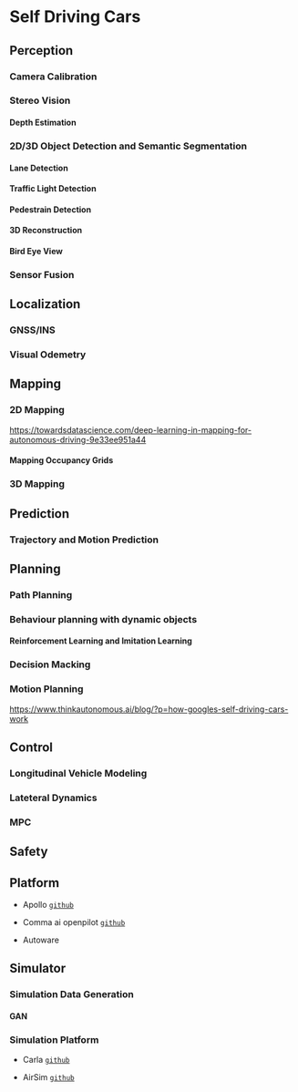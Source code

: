# Self Driving Cars

## Perception

### Camera Calibration

### Stereo Vision

#### Depth Estimation

### 2D/3D Object Detection and Semantic Segmentation

#### Lane Detection

#### Traffic Light Detection

#### Pedestrain Detection

#### 3D Reconstruction

#### Bird Eye View 

### Sensor Fusion

## Localization

### GNSS/INS

### Visual Odemetry


## Mapping

### 2D Mapping

https://towardsdatascience.com/deep-learning-in-mapping-for-autonomous-driving-9e33ee951a44

#### Mapping Occupancy Grids

### 3D Mapping



## Prediction

### Trajectory and Motion Prediction

## Planning

### Path Planning

### Behaviour planning with dynamic objects

#### Reinforcement Learning and Imitation Learning

### Decision Macking

### Motion Planning

https://www.thinkautonomous.ai/blog/?p=how-googles-self-driving-cars-work

## Control

### Longitudinal Vehicle Modeling

### Lateteral Dynamics 

### MPC

## Safety


## Platform

* Apollo [`github`](https://github.com/ApolloAuto/apollo)

* Comma ai openpilot [`github`](https://github.com/commaai/openpilot)

* Autoware



## Simulator

### Simulation Data Generation

#### GAN

### Simulation Platform

* Carla [`github`](https://github.com/carla-simulator/carla)

* AirSim [`github`](https://github.com/Microsoft/AirSim)
